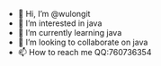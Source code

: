 - 👋 Hi, I’m @wulongit
- 👀 I’m interested in java
- 🌱 I’m currently learning java
- 💞️ I’m looking to collaborate on java
- 📫 How to reach me QQ:760736354

<!---
wulongit/wulongit is a ✨ special ✨ repository because its `README.md` (this file) appears on your GitHub profile.
You can click the Preview link to take a look at your changes.
--->
